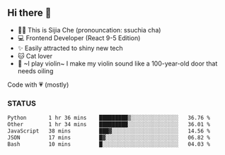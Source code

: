 ## Hi there 👋

- 🙋‍♀️ This is Sijia Che (pronouncation: ssuchia cha)
- 💻 Frontend Developer (React 9-5 Edition)
- ✨ Easily attracted to shiny new tech
- 🐱 Cat lover
- 🌟 ~I play violin~ I make my violin sound like a 100-year-old door that needs oiling

Code with 💗 (mostly)

### STATUS
<!--START_SECTION:waka-->

```txt
Python       1 hr 36 mins    █████████▒░░░░░░░░░░░░░░░   36.76 %
Other        1 hr 34 mins    █████████░░░░░░░░░░░░░░░░   36.01 %
JavaScript   38 mins         ███▓░░░░░░░░░░░░░░░░░░░░░   14.56 %
JSON         17 mins         █▓░░░░░░░░░░░░░░░░░░░░░░░   06.82 %
Bash         10 mins         █░░░░░░░░░░░░░░░░░░░░░░░░   04.03 %
```

<!--END_SECTION:waka-->
